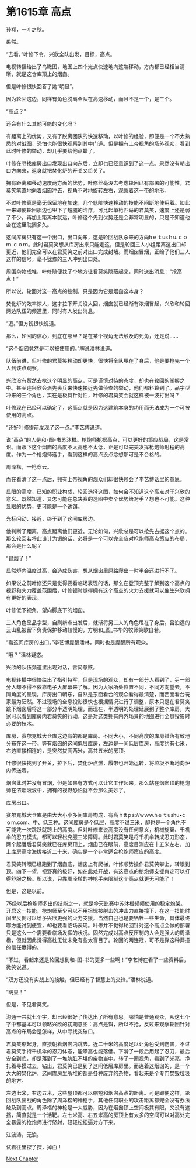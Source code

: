 # 第1615章 高点

孙翔，一叶之秋。

果然。

“去看。”叶修下令，兴欣全队出发，目标，高点。

电视转播给出了鸟瞰图，地图上四个光点快速地向这端移动，方向都已经相当清晰，就是这仓库顶上的烟囱。

但是叶修很快回答了她“明显”。

因为轮回这边，同样有角色脱离全队在高速移动，而且不是一个，是三个。

“高点？”

还会有什么其他可能的变化吗？

有距离上的优势，又有了脱离团队的快速移动，以叶修的经验，即便是一个不太熟悉的对战图，恐怕也能很快观察到其中门道。但是拥有上帝视角的场外观众，看到此时叶修的举动，却几乎要给他点蜡了。

叶修在寻找库房出口发现出口向东后，立即也已经意识到了这一点。果然没有朝出口方向来，返身就把焚化炉的开关又给关了。

拥有距离和移动速度两方面的优势，叶修丝毫没去考虑轮回已有部署的可能性，君莫笑笔直地向着烟囱冲去，视角不时地旋转左右，观察着这一带的地形。

不过叶修真是毫无保留地在加速，几个低阶快速移动的技能不间断地使用着。如此一来即便轮回那边也甩下了短腿的治疗，可比起单枪匹马的君莫笑，速度上还是弱了不少，再加上距离本就远，叶修这个先到优势还是会非常明显的，只是不知道他会在这里耽搁多久。

这间库房只有这一个出口，出口向东，这是轮回战队杀来的方向hｅｔusｈu.ｃｏｍ.ｃｏｍ。此时君莫笑想从库房出来只能走这，但是轮回三人小组距离这出口却更近，他们完全可以在君莫笑之前对出口完成封堵。而烟囱冒烟，正给了他们三人这样的信号，毫不犹豫的三人冲到出口处。

周围杂物成堆，叶修随便找了个地方让君莫笑隐蔽起来，同时送出消息：“抢高点！”

所以说，轮回对这一高点的控制，只是因为它是烟囱这本身？

焚化炉的效率惊人，这才拉下开关没大回，烟囱就已经渐有浓烟冒起，兴欣和轮回两边队伍的频道里，同时有人发出消息。

“近。”但方锐很快说道。

那么，轮回的信心，到底在哪里？是在某个视角无法触及的死角，还是说……

“这个烟囱竟然是可以被使用的。”解说潘林说道。

队伍前进，但叶修的君莫笑移动却更快，很快将全队甩在了身后，他是要抢先一个人到该点观察。

兴欣没有贸然去抢这个明显的高点，可是谨慎对待的态度，却也在轮回的掌握之中。甚至连兴欣会派先头兵来快速接近先做侦查的举动，他们都料算到了。品字型冲来的三个角色，实在是极具针对性，叶修的君莫笑会就这样被一波打出吗？

叶修现在已经可以确定了，这高点就是因为这建筑本身的功用而无法成为一个可被使用的高点。

“还好叶修提前发现了这一点。”李艺博说道。

说“高点”的人是和-图-书苏沐橙。枪炮师抢据高点，可以更好的策应战局，这是常识。而眼下这个烟囱的高度不太高也不太低，正是可以完美发挥枪炮师射程的高度。作为一个枪炮师选手，看到这样的高点没点念想那可是不合格的。

周泽楷，一枪穿云。

而在看清了这一点后，拥有上帝视角的观众们却很快领会了李艺博话里的意思。

显眼的高度，已知的职业构成，轮回选择这图，如何会不知道这个高点对于兴欣的意义。既然知道，又怎可能在总决赛的选图中卖个优势给对手？想也不可能。这种显眼的优势，更可能是一个诱饵。

光标闪动、接近，终于到了这间库房边。

他判断了距离，高点距离他们更近。无论如何，兴欣总是可以抢先占据这个点的。那么轮回若将此设计为饵的话，必将是一个可以完全应对枪炮师高点策应的布局，那会是什么呢？

“冒烟了！”

显然炉内温度过高，会造成伤害，想从烟囱里原路爬出一时半会还进行不了。

如果说之前叶修还只是觉得要看临场表现的话，那么在登顶完整了解到这个高点的视野和火力覆盖范围后，叶修顿时觉得拥有这个高点的火力支援就可以催生兴欣拥有更好的表现。

叶修低下视角，望向脚底下的烟囱。

三人角色呈品字型，自刷新点出发后，就渐将另二人的角色甩在了身后。吕泊远的云山乱被留下负责保护移动较慢的，方明和_图_书华的牧师笑歌自若。

“看这间库房的出口。”李艺博提醒潘林，同时也是提醒所有观众。

“哦？”潘林疑惑。

兴欣的队伍频道里出现对话，言简意赅。

电视转播中很快给出了指引特写，但是现场的观众，却有一部分人看到了，另一部分人却不得不依靠电子大屏幕来了解。因为大家所处位置不同，不同方向望去，不同角度的呈现。库房出口朝东，自然是东面看台的观众看得最清楚，而西面看台玩家最为茫然。不过现场的全息投影很快也根据情况进行了调整，原本只是在君莫笑跳下烟囱后将这一部分半透明处理，而现在，半透明的处理延展到了整个库房，大家可以看到库房内君莫笑的行动，这是对这类拥有内外场景的地图进行全息投影时必要的技术。

库房，赛尔克城大仓库这边有的都是库房。不同大小，不同高度的库房错落有致地分布在这一带。竖有烟囱的这间低层库房，左边是一间低层库房，高度约有七米，右边直接相连的，是突然拔高两米，高共五米的房顶。

叶修很快找到了开关，拉下后，焚化炉点燃，履带也开始运转，将垃圾不断地向炉内传送着。

烟囱此时并没有冒烟，但是如果有方式可以让它工作起来，那么站在烟囱顶的枪炮师在浓烟滚滚中，拥有的视野恐怕就不会那么美妙了。

库房出口。

赛尔克城大仓库是由大大小小多间库房构成，有高ｈttｐs://wｗw.hｅｔushu•cｏm.com、中、低三种。这间库房是个低层，高度不过三米，却也是一个角色不可能凭一次跳跃就跨上的高度。但对叶修来说高度没有任何意义，机械旋翼、千机伞的忍刀模式，都可以轻松克服三米障碍。此时君莫笑是将千机伞转成忍刀形态，两个起落后君莫笑就已在库房顶上，烟囱已在眼前，高度目测应在十五米左右，加上库房高度海拔接近二十米，确实是一个非常适合枪炮师策应的高度。

君莫笑转眼已经跑到了烟囱底，烟囱上有爬梯，叶修顺势操作君莫笑攀上，转眼到顶。四下一望，视野真的极好，如在此处开战，有这高点的枪炮师支援肯定可以打得舒服之极。所以说，只靠周泽楷的神枪手来限制这个高点就更无可能了！

但是，这是以前。

75级以后枪炮师多出的技能之一，就是今天比赛中苏沐橙频频使用的稳定炮架。开启这一技能，枪炮师至少可以不用担忧被射击的冲击力直接撞下，在这一技能时间里反倒可以给予兴欣更强的火力支援。当然自己也是要牺牲一些生命，具体最终哪方能讨到便宜，却也要看临场表现。叶修并不觉得轮回针对这个高点会做的部署只是这么一个需要看临场发挥的状况。固然完成对高点反压制的人会是强大的周泽楷，但就因此觉得高枕无忧未免有些太盲目了。轮回的两连冠，可不是靠这种莽撞的信任赢得的。

“不过，看起来还是轮回想到和-图-书的更多一些啊！”李艺博在看了一些资料后，微笑说道。

“双方还没有实战上的接触，但已经有了智慧上的交锋。”潘林说道。

“明显！”

但是，不见君莫笑。

沟通一共就七个字，却已经很好了传达出了所有意思。哪怕是普通观众，从这七个字中都基本可以领略兴欣的初期意图：高点是饵，所以不抢，反过来观察轮回针对高点的布局会是怎样，从中寻找突破口。

君莫笑缩起身，直接朝着烟囱内跳去。近二十米的高度足以让角色受到伤害，不过君莫笑手持千机伞的忍刀体态，能攀高也能落低。下滑了一段后用起了忍刀，最后安全到底，却是落到了一堆肮脏不堪的废物当中。转了一圈视角，看到了光亮，挣扎着寻摸过去，钻出，君莫笑已是到了这间低层库房里。而连着这烟囱的，是一个大大的焚化炉，这间库房里所堆的都是各种废弃的杂物，看起来是个专门焚毁垃圾的地方。

左边七米，右边五米，这些屋顶都可以缩短和烟囱高点的距离。可是即便这样，轮回战队出战的角色除了周泽楷的神枪手，其他任何职业的攻击距离都完全没有办法触及到高点。周泽楷的神枪是一大威胁，因为在烟囱顶上空间极其有限，又没有遮挡，简直就是一个活靶。左七米高、右五米高的房顶上有太多的空间可以对高处完全暴露的枪炮师进行怒射，轻轻松松逼对方下来。

江波涛，无浪。

试着往里探了探，掉血！



[Next Chapter](%E7%AC%AC1616%E7%AB%A0%20%E5%BA%93%E6%88%BF.md)
